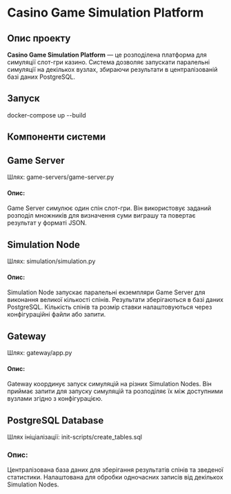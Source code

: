 # Casino Game Simulation Platform

## Опис проекту

**Casino Game Simulation Platform** — це розподілена платформа для симуляції слот-гри казино. Система дозволяє запускати паралельні симуляції на декількох вузлах, збираючи результати в централізованій базі даних PostgreSQL.

## Запуск
docker-compose up --build

## Компоненти системи

## Game Server
Шлях: game-servers/game-server.py
#### Опис:
Game Server симулює один спін слот-гри. Він використовує заданий розподіл множників для визначення суми виграшу та повертає результат у форматі JSON.

## Simulation Node
Шлях: simulation/simulation.py
#### Опис:
Simulation Node запускає паралельні екземпляри Game Server для виконання великої кількості спінів. Результати зберігаються в базі даних PostgreSQL. Кількість спінів та розмір ставки налаштовуються через конфігураційні файли або запити.

## Gateway
Шлях: gateway/app.py
#### Опис:
Gateway координує запуск симуляцій на різних Simulation Nodes. Він приймає запити для запуску симуляцій та розподіляє їх між доступними вузлами згідно з конфігурацією.

## PostgreSQL Database
Шлях ініціалізації: init-scripts/create_tables.sql
### Опис:
Централізована база даних для зберігання результатів спінів та зведеної статистики. Налаштована для обробки одночасних записів від декількох Simulation Nodes.

